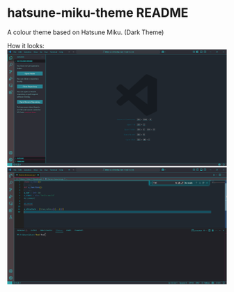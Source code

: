 # hatsune-miku-theme README

A colour theme based on Hatsune Miku. (Dark Theme)

How it looks:
![Image of the theme without the editor open](<Screenshot No Editor View.png>)
![Image of the theme with the editor open](<Screenshot Editor View.png>)